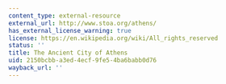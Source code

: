 ```yaml
---
content_type: external-resource
external_url: http://www.stoa.org/athens/
has_external_license_warning: true
license: https://en.wikipedia.org/wiki/All_rights_reserved
status: ''
title: The Ancient City of Athens
uid: 2150bcbb-a3ed-4ecf-9fe5-4ba6babb0d76
wayback_url: ''
---
```

